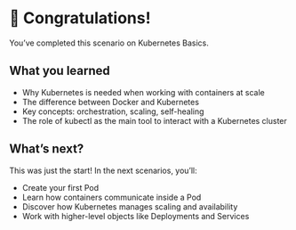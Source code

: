 # 🎉 Congratulations!

You’ve completed this scenario on Kubernetes Basics.

## What you learned

- Why Kubernetes is needed when working with containers at scale
- The difference between Docker and Kubernetes
- Key concepts: orchestration, scaling, self-healing
- The role of kubectl as the main tool to interact with a Kubernetes cluster

## What’s next?

This was just the start! In the next scenarios, you’ll:
- Create your first Pod
- Learn how containers communicate inside a Pod
- Discover how Kubernetes manages scaling and availability
- Work with higher-level objects like Deployments and Services